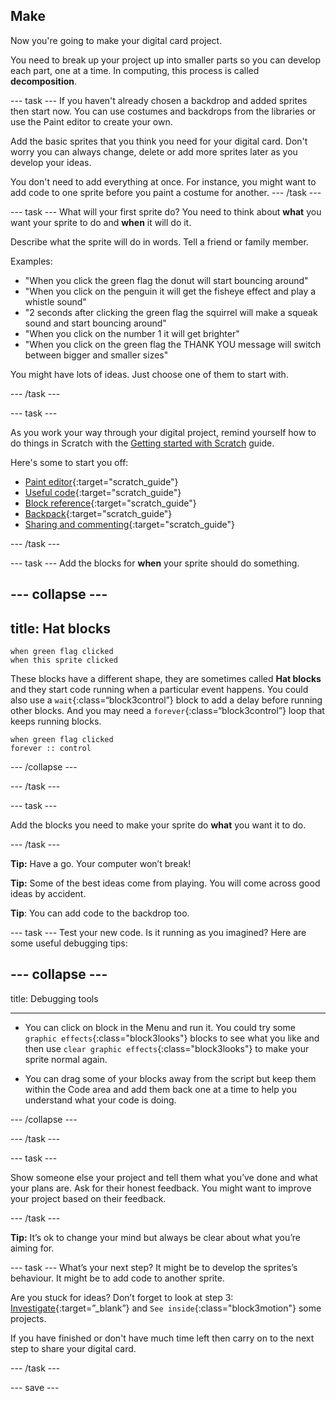 ## Make
Now you're going to make your digital card project. 

You need to break up your project up into smaller parts so you can develop each part, one at a time. In computing, this process is called **decomposition**.

--- task ---
If you haven't already chosen a backdrop and added sprites then start now. You can use costumes and backdrops from the libraries or use the Paint editor to create your own. 

Add the basic sprites that you think you need for your digital card. Don't worry you can always change, delete or add more sprites later as you develop your ideas. 

You don't need to add everything at once. For instance, you might want to add code to one sprite before you paint a costume for another. 
--- /task ---

--- task ---
What will your first sprite do? You need to think about **what** you want your sprite to do and **when** it will do it. 

Describe what the sprite will do in words. Tell a friend or family member.

Examples:
+ "When you click the green flag the donut will start bouncing around"
+ "When you click on the penguin it will get the fisheye effect and play a whistle sound"
+ "2 seconds after clicking the green flag the squirrel will make a squeak sound and start bouncing around"
+ "When you click on the number 1 it will get brighter"
+ "When you click on the green flag the THANK YOU message will switch between bigger and smaller sizes"

You might have lots of ideas. Just choose one of them to start with.

--- /task ---

--- task ---

As you work your way through your digital project, remind yourself how to do things in Scratch with the [Getting started with Scratch](https://learning-admin.raspberrypi.org/en/projects/getting-started-scratch) guide. 

Here's some to start you off:

+ [Paint editor](https://learning-admin.raspberrypi.org/en/projects/getting-started-scratch/6){:target="scratch_guide"}
+ [Useful code](https://learning-admin.raspberrypi.org/en/projects/getting-started-scratch/4){:target="scratch_guide"}
+ [Block reference](https://learning-admin.raspberrypi.org/en/projects/getting-started-scratch/5){:target="scratch_guide"}
+ [Backpack](https://learning-admin.raspberrypi.org/en/projects/getting-started-scratch/9){:target="scratch_guide"}
+ [Sharing and commenting](https://learning-admin.raspberrypi.org/en/projects/getting-started-scratch/10){:target="scratch_guide"}

--- /task ---

--- task ---
Add the blocks for **when** your sprite should do something.

--- collapse ---
---
title: Hat blocks
---

```blocks3
when green flag clicked
when this sprite clicked
```

These blocks have a different shape, they are sometimes called **Hat blocks** and they start code running when a particular event happens.
You could also use a `wait`{:class=“block3control”} block to add a delay before running other blocks.
And you may need a `forever`{:class=“block3control”} loop that keeps running blocks.

```blocks3
when green flag clicked
forever :: control
```
--- /collapse ---

--- /task ---

--- task ---

Add the blocks you need to make your sprite do **what** you want it to do. 

--- /task ---

**Tip:** Have a go. Your computer won’t break!

**Tip:** Some of the best ideas come from playing. You will come across good ideas by accident.

**Tip**: You can add code to the backdrop too.

--- task ---
Test your new code. Is it running as you imagined? Here are some useful debugging tips:

--- collapse ---
---

title: Debugging tools

---

+ You can click on block in the Menu and run it. You could try some `graphic effects`{:class="block3looks"} blocks to see what you like and then use `clear graphic effects`{:class="block3looks"} to make your sprite normal again.

+ You can drag some of your blocks away from the script but keep them within the Code area and add them back one at a time to help you understand what your code is doing.

--- /collapse ---

--- /task ---

--- task ---

Show someone else your project and tell them what you’ve done and what your plans are. Ask for their honest feedback. You might want to improve your project based on their feedback.

--- /task ---

**Tip:** It’s ok to change your mind but always be clear about what you’re aiming for.

--- task ---
What’s your next step? It might be to develop the sprites’s behaviour. It might be to add code to another sprite. 

Are you stuck for ideas? Don’t forget to look at step 3: [Investigate](https://learning-admin.raspberrypi.org/en/projects/digital-card/2){:target=”_blank”} and `See inside`{:class="block3motion"} some projects.

If you have finished or don't have much time left then carry on to the next step to share your digital card.

--- /task ---

--- save ---
